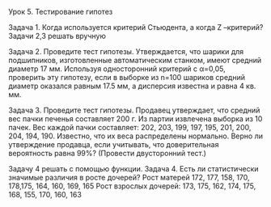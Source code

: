 Урок 5. Тестирование гипотез

Задача 1. Когда используется критерий Стьюдента, а когда Z –критерий?
Задачи 2,3 решать вручную

Задача 2. Проведите тест гипотезы. Утверждается, что шарики для подшипников, изготовленные
автоматическим станком, имеют средний диаметр 17 мм.
Используя односторонний критерий с α=0,05, проверить эту гипотезу, если в выборке из
n=100 шариков средний диаметр
оказался равным 17.5 мм, а дисперсия известна и равна 4 кв. мм.

Задача 3. Проведите тест гипотезы. Продавец утверждает, что средний вес пачки печенья
составляет 200 г.
Из партии извлечена выборка из 10 пачек. Вес каждой пачки составляет:
202, 203, 199, 197, 195, 201, 200, 204, 194, 190.
Известно, что их веса распределены нормально.
Верно ли утверждение продавца, если учитывать, что доверительная вероятность равна
99%? (Провести двусторонний тест.)

Задачу 4 решать с помощью функции.
Задача 4. Есть ли статистически значимые различия в росте
дочерей?
Рост матерей 172, 177, 158, 170, 178,175, 164, 160, 169, 165
Рост взрослых дочерей: 173, 175, 162, 174, 175, 168, 155, 170, 160, 163